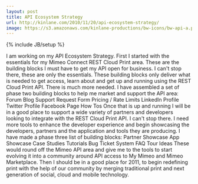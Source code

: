 ```yaml
---
layout: post
title: API Ecosystem Strategy
url: http://kinlane.com/2010/11/20/api-ecosystem-strategy/
image: https://s3.amazonaws.com/kinlane-productions/bw-icons/bw-api-a.png
---
```

{% include JB/setup %}
<p>
     I am working on my API Ecosystem Strategy. First I started with the essentials for my Mimeo Connect REST Cloud Print area. These are the building blocks I must have to get my API open for business. I can't stop there, these are only the essentials. These building blocks only deliver what is needed to get access, learn about and get up and running using the REST Cloud Print API. There is much more needed. I have assembled a set of phase two building blocks to help me market and support the API area: Forum Blog Support Request Form Pricing / Rate Limits LinkedIn Profile Twitter Profile Facebook Page How Tos Once that is up and running I will be in a good place to support a wide variety of partners and developers looking to integrate with the REST Cloud Print API. I can't stop there. I need more tools to enhance the developer experience and begin showcasing the developers, partners and the application and tools they are producing. I have made a phase three list of building blocks: Partner Showcase App Showcase Case Studies Tutorials Bug Ticket System FAQ Tour Ideas These would round off the Mimeo API area and give me to the tools to start evolving it into a community around API access to My Mimeo and Mimeo Marketplace. Then I should be in a good place for 2011, to begin redefining print with the help of our community by merging traditional print and next generation of social, cloud and mobile technology.
</p>